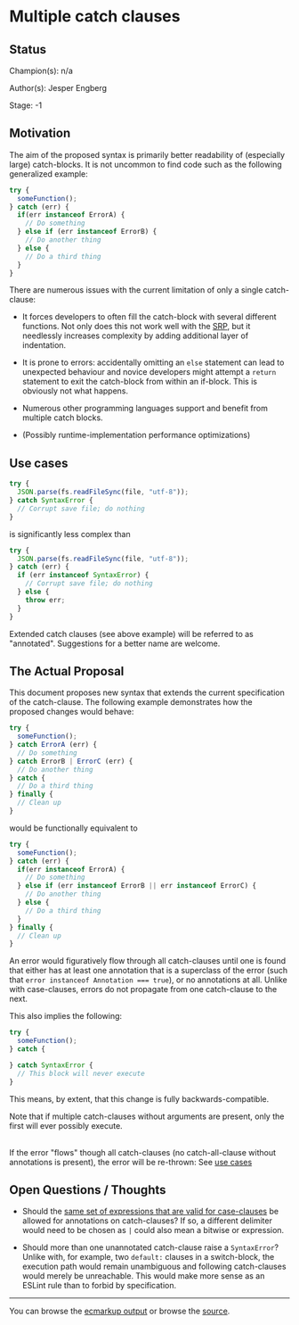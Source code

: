 # Multiple catch clauses

## Status

Champion(s): n/a

Author(s): Jesper Engberg

Stage: -1

## Motivation

The aim of the proposed syntax is primarily better readability of (especially large) catch-blocks. It is not uncommon to find code such as the following generalized example:

```js
try {
  someFunction();
} catch (err) {
  if(err instanceof ErrorA) {
    // Do something
  } else if (err instanceof ErrorB) {
    // Do another thing
  } else {
    // Do a third thing
  }
}
```

There are numerous issues with the current limitation of only a single catch-clause:

- It forces developers to often fill the catch-block with several different functions. Not only does this not work well with the [SRP](https://en.wikipedia.org/wiki/Single-responsibility_principle), but it needlessly increases complexity by adding additional layer of indentation.

- It is prone to errors: accidentally omitting an `else` statement can lead to unexpected behaviour and novice developers might attempt a `return` statement to exit the catch-block from within an if-block. This is obviously not what happens.

- Numerous other programming languages support and benefit from multiple catch blocks.

- (Possibly runtime-implementation performance optimizations)

## Use cases

```js
try {
  JSON.parse(fs.readFileSync(file, "utf-8"));
} catch SyntaxError {
  // Corrupt save file; do nothing
}
```

is significantly less complex than

```js
try {
  JSON.parse(fs.readFileSync(file, "utf-8"));
} catch (err) {
  if (err instanceof SyntaxError) {
    // Corrupt save file; do nothing
  } else {
    throw err;
  }
}
```

Extended catch clauses (see above example) will be referred to as "annotated". Suggestions for a better name are welcome.

## The Actual Proposal

This document proposes new syntax that extends the current specification of the catch-clause. The following example demonstrates how the proposed changes would behave:

```js
try {
  someFunction();
} catch ErrorA (err) {
  // Do something
} catch ErrorB | ErrorC (err) {
  // Do another thing
} catch {
  // Do a third thing
} finally {
  // Clean up
}
```

would be functionally equivalent to

```js
try {
  someFunction();
} catch (err) {
  if(err instanceof ErrorA) {
    // Do something
  } else if (err instanceof ErrorB || err instanceof ErrorC) {
    // Do another thing
  } else {
    // Do a third thing
  }
} finally {
  // Clean up
}
```

An error would figuratively flow through all catch-clauses until one is found that either has at least one annotation that is a superclass of the error (such that `error instanceof Annotation === true`), or no annotations at all. Unlike with case-clauses, errors do not propagate from one catch-clause to the next.

This also implies the following:
```js
try {
  someFunction();
} catch {

} catch SyntaxError {
  // This block will never execute
}
```

This means, by extent, that this change is fully backwards-compatible.

Note that if multiple catch-clauses without arguments are present, only the first will ever possibly execute.

\
If the error "flows" though all catch-clauses (no catch-all-clause without annotations is present), the error will be re-thrown: See [use cases](#use-cases)

## Open Questions / Thoughts

- Should the [same set of expressions that are valid for case-clauses](https://tc39.es/ecma262/#_ref_19602) be allowed for annotations on catch-clauses? If so, a different delimiter would need to be chosen as `|` could also mean a bitwise or expression.

- Should more than one unannotated catch-clause raise a `SyntaxError`? Unlike with, for example, two `default:` clauses in a switch-block, the execution path would remain unambiguous and following catch-clauses would merely be unreachable. This would make more sense as an ESLint rule than to forbid by specification.

---

You can browse the [ecmarkup output](https://jeengbe.github.io/proposal-multi-catch/)
or browse the [source](https://github.com/jeengbe/proposal-multi-catch/blob/HEAD/spec.emu).
